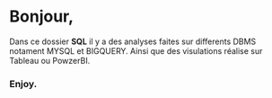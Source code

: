 # Bonjour,
Dans ce dossier **SQL** il y a des analyses faites sur differents DBMS notament MYSQL et BIGQUERY.
Ainsi que des visulations réalise sur Tableau ou PowzerBI.
### Enjoy.
